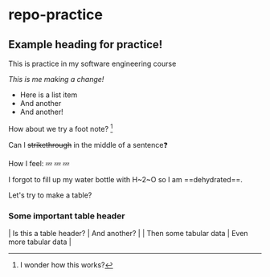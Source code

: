 # repo-practice
## Example heading for practice!

This is practice in my software engineering course

*This is me making a change!*

- Here is a list item
- And another
- And another!

How about we try a foot note? [^1]

[^1]: I wonder how this works?

Can I ~~strikethrough~~ in the middle of a sentence:question:

How I feel: :zzz: :zzz: :zzz:

I forgot to fill up my water bottle with H~2~O so I am ==dehydrated==.

Let's try to make a table?

### Some important table header
| Is this a table header? | And another? |
| Then some tabular data | Even more tabular data |